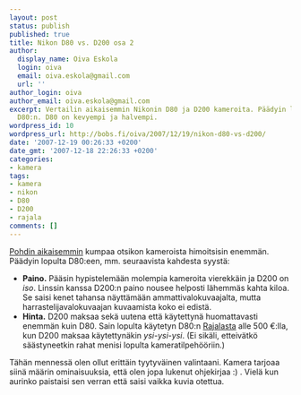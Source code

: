 ```yaml
---
layout: post
status: publish
published: true
title: Nikon D80 vs. D200 osa 2
author:
  display_name: Oiva Eskola
  login: oiva
  email: oiva.eskola@gmail.com
  url: ''
author_login: oiva
author_email: oiva.eskola@gmail.com
excerpt: Vertailin aikaisemmin Nikonin D80 ja D200 kameroita. Päädyin lopulta ostamaan
  D80:n. D80 on kevyempi ja halvempi.
wordpress_id: 10
wordpress_url: http://bobs.fi/oiva/2007/12/19/nikon-d80-vs-d200/
date: '2007-12-19 00:26:33 +0200'
date_gmt: '2007-12-18 22:26:33 +0200'
categories:
- kamera
tags:
- kamera
- nikon
- D80
- D200
- rajala
comments: []
---
```

<p><a href="http://bobs.fi/oiva/2007/12/10/mika-digijarkkari-nikon-d80-vs-d200/">Pohdin aikaisemmin</a> kumpaa otsikon kameroista himoitsisin enemm&auml;n. P&auml;&auml;dyin lopulta D80:een, mm. seuraavista kahdesta syyst&auml;:</p>
<ul>
<li><strong>Paino.</strong> P&auml;&auml;sin hypistelem&auml;&auml;n molempia kameroita vierekk&auml;in ja D200 on <em>iso</em>. Linssin kanssa D200:n paino nousee helposti l&auml;hemm&auml;s kahta kiloa. Se saisi kenet tahansa n&auml;ytt&auml;m&auml;&auml;n ammattivalokuvaajalta, mutta harrastelijavalokuvaajan kuvaamista koko ei edist&auml;.</li>
<li><strong>Hinta.</strong> D200 maksaa sek&auml; uutena ett&auml; k&auml;ytettyn&auml; huomattavasti enemm&auml;n kuin D80. Sain lopulta k&auml;ytetyn D80:n <a href="http://www.rajala.fi/www/">Rajalasta</a> alle 500 &euro;:lla, kun D200 maksaa k&auml;ytettyn&auml;kin <em>ysi-ysi-ysi</em>. (Ei sik&auml;li, etteiv&auml;tk&ouml; s&auml;&auml;styneetkin rahat menisi lopulta kameratilpeh&ouml;&ouml;riin.)</li>
</ul>
<p>T&auml;h&auml;n menness&auml; olen ollut eritt&auml;in tyytyv&auml;inen valintaani. Kamera tarjoaa siin&auml; m&auml;&auml;rin ominaisuuksia, ett&auml; olen jopa lukenut ohjekirjaa :) . Viel&auml; kun aurinko paistaisi sen verran ett&auml; saisi vaikka kuvia otettua.</p>
